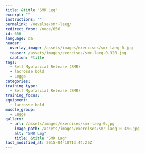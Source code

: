```yaml
---
title: &title "SMR Læg"
excerpt: ""
instructions: ""
permalink: /oevelse/smr-laeg/
redirect_from: /node/656
id: 656
language: da
header:
  overlay_image: /assets/images/exercises/smr-laeg-0.jpg
  teaser: /assets/images/exercises/smr-laeg-0-320.jpg
  caption: *title
tags:
  - Self Myofascial Release (SMR)
  - lacrosse bold
  - Lægge
categories:
training_type: 
  - Self Myofascial Release (SMR)
training_focus: 
equipment:
  - lacrosse bold
muscle_group:
  - Lægge
gallery:
  - url: /assets/images/exercises/smr-laeg-0.jpg
    image_path: /assets/images/exercises/smr-laeg-0-320.jpg
    alt: "SMR Læg"
    title: &title "SMR Læg"
last_modified_at: 2015-04-10T13:44:26Z
---
```



